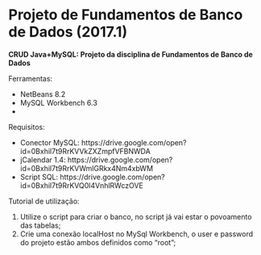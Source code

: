 # Projeto de Fundamentos de Banco de Dados (2017.1)
<strong>CRUD Java+MySQL: Projeto da disciplina de Fundamentos de Banco de Dados</strong>

Ferramentas:
<ul>
  <li>NetBeans 8.2</li>
  <li>MySQL Workbench 6.3</li>
  <li></li>
</ul>
Requisitos:
<ul>
  <li>Conector MySQL: https://drive.google.com/open?id=0Bxhil7t9RrKVVkZXZmpfVFBNWDA</li>
  <li>jCalendar 1.4: https://drive.google.com/open?id=0Bxhil7t9RrKVWmlGRkx4Nm4xbWM</li>
  <li>Script SQL: https://drive.google.com/open?id=0Bxhil7t9RrKVQ0l4VnhlRWczOVE</li>
</ul>
Tutorial de utilização:
<ol>
  <li>Utilize o script para criar o banco, no script já vai estar o povoamento das tabelas;</li>
  <li>Crie uma conexão localHost no MySql Workbench, o user e password do projeto estão ambos definidos como “root”;</li>
</ol>




